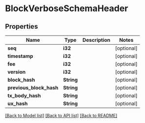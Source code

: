 # BlockVerboseSchemaHeader

## Properties

Name | Type | Description | Notes
------------ | ------------- | ------------- | -------------
**seq** | **i32** |  | [optional] 
**timestamp** | **i32** |  | [optional] 
**fee** | **i32** |  | [optional] 
**version** | **i32** |  | [optional] 
**block_hash** | **String** |  | [optional] 
**previous_block_hash** | **String** |  | [optional] 
**tx_body_hash** | **String** |  | [optional] 
**ux_hash** | **String** |  | [optional] 

[[Back to Model list]](../README.md#documentation-for-models) [[Back to API list]](../README.md#documentation-for-api-endpoints) [[Back to README]](../README.md)



